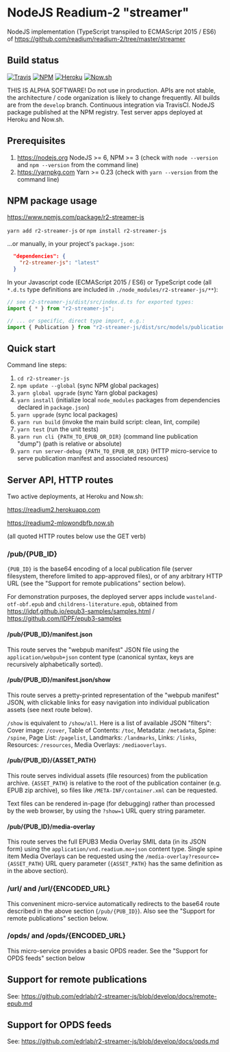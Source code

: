# NodeJS Readium-2 "streamer"

NodeJS implementation (TypeScript transpiled to ECMAScript 2015 / ES6) of https://github.com/readium/readium-2/tree/master/streamer

## Build status

[![Travis](https://travis-ci.org/edrlab/r2-streamer-js.svg?branch=develop)](https://travis-ci.org/edrlab/r2-streamer-js)  [![NPM](https://img.shields.io/npm/v/r2-streamer-js.svg)](https://www.npmjs.com/package/r2-streamer-js) [![Heroku](https://img.shields.io/badge/app-Heroku-blue.svg)](https://readium2.herokuapp.com) [![Now.sh](https://img.shields.io/badge/app-Now.sh-lightgrey.svg)](https://readium2-mlowondbfb.now.sh)

THIS IS ALPHA SOFTWARE! Do not use in production. APIs are not stable, the architecture / code organization is likely to change frequently. All builds are from the `develop` branch. Continuous integration via TravisCI. NodeJS package published at the NPM registry. Test server apps deployed at Heroku and Now.sh.

## Prerequisites

1) https://nodejs.org NodeJS >= 6, NPM >= 3 (check with `node --version` and `npm --version` from the command line)
2) https://yarnpkg.com Yarn >= 0.23 (check with `yarn --version` from the command line)

## NPM package usage

https://www.npmjs.com/package/r2-streamer-js

`yarn add r2-streamer-js` or `npm install r2-streamer-js`

...or manually, in your project's `package.json`:
```json
  "dependencies": {
    "r2-streamer-js": "latest"
  }
```

In your Javascript code (ECMAScript 2015 / ES6) or TypeScript code (all `*.d.ts` type definitions are included in `./node_modules/r2-streamer-js/**`):
```javascript
// see r2-streamer-js/dist/src/index.d.ts for exported types:
import { * } from "r2-streamer-js";

// ... or specific, direct type import, e.g.:
import { Publication } from "r2-streamer-js/dist/src/models/publication";
```

## Quick start

Command line steps:

1) `cd r2-streamer-js`
2) `npm update --global` (sync NPM global packages)
3) `yarn global upgrade` (sync Yarn global packages)
4) `yarn install` (initialize local `node_modules` packages from dependencies declared in `package.json`)
5) `yarn upgrade` (sync local packages)
6) `yarn run build` (invoke the main build script: clean, lint, compile)
7) `yarn test` (run the unit tests)
8) `yarn run cli {PATH_TO_EPUB_OR_DIR}` (command line publication "dump") (path is relative or absolute)
9) `yarn run server-debug {PATH_TO_EPUB_OR_DIR}` (HTTP micro-service to serve publication manifest and associated resources)

## Server API, HTTP routes

Two active deployments, at Heroku and Now.sh:

https://readium2.herokuapp.com

https://readium2-mlowondbfb.now.sh

(all quoted HTTP routes below use the GET verb)

### /pub/{PUB_ID}

`{PUB_ID}` is the base64 encoding of a local publication file (server filesystem, therefore limited to app-approved files), or of any arbitrary HTTP URL (see the "Support for remote publications" section below).

For demonstration purposes, the deployed server apps include `wasteland-otf-obf.epub` and `childrens-literature.epub`, obtained from https://idpf.github.io/epub3-samples/samples.html / https://github.com/IDPF/epub3-samples


#### /pub/{PUB_ID}/manifest.json

This route serves the "webpub manifest" JSON file using the `application/webpub+json` content type (canonical syntax, keys are recursively alphabetically sorted).

#### /pub/{PUB_ID}/manifest.json/show

This route serves a pretty-printed representation of the "webpub manifest" JSON, with clickable links for easy navigation into individual publication assets (see next route below).

`/show` is equivalent to `/show/all`. Here is a list of available JSON "filters": Cover image: `/cover`, Table of Contents: `/toc`, Metadata: `/metadata`, Spine: `/spine`, Page List: `/pagelist`, Landmarks: `/landmarks`, Links: `/links`, Resources: `/resources`, Media Overlays: `/mediaoverlays`.

#### /pub/{PUB_ID}/{ASSET_PATH}

This route serves individual assets (file resources) from the publication archive. `{ASSET_PATH}` is relative to the root of the publication container (e.g. EPUB zip archive), so files like `/META-INF/container.xml` can be requested.

Text files can be rendered in-page (for debugging) rather than processed by the web browser, by using the `?show=1` URL query string parameter.

#### /pub/{PUB_ID}/media-overlay

This route serves the full EPUB3 Media Overlay SMIL data (in its JSON form) using the `application/vnd.readium.mo+json` content type. Single spine item Media Overlays can be requested using the `/media-overlay?resource={ASSET_PATH}` URL query parameter (`{ASSET_PATH}` has the same definition as in the above section).

### /url/ and /url/{ENCODED_URL}

This conveninent micro-service automatically redirects to the base64 route described in the above section (`/pub/{PUB_ID}`). Also see the "Support for remote publications" section below.

### /opds/ and /opds/{ENCODED_URL}

This micro-service provides a basic OPDS reader. See the "Support for OPDS feeds" section below

## Support for remote publications

See: https://github.com/edrlab/r2-streamer-js/blob/develop/docs/remote-epub.md

## Support for OPDS feeds

See: https://github.com/edrlab/r2-streamer-js/blob/develop/docs/opds.md
